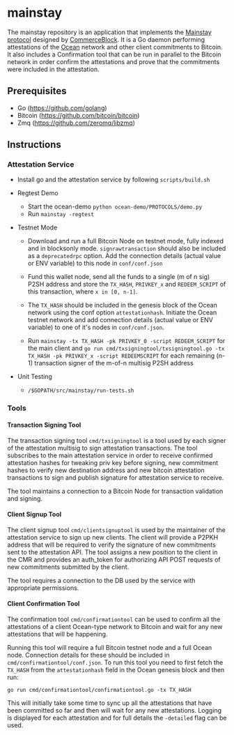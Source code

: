 # mainstay
The mainstay repository is an application that implements the [Mainstay protocol](https://www.commerceblock.com/wp-content/uploads/2018/03/commerceblock-mainstay-whitepaper.pdf) designed by [CommerceBlock](https://www.commerceblock.com). It is a Go daemon performing attestations of the [Ocean](https://github.com/commerceblock/ocean) network and other client commitments to Bitcoin. It also includes a Confirmation tool that can be run in parallel to the Bitcoin network in order confirm the attestations and prove that the commitments were included in the attestation.

## Prerequisites
* Go (https://github.com/golang)
* Bitcoin (https://github.com/bitcoin/bitcoin)
* Zmq (https://github.com/zeromq/libzmq)

## Instructions

### Attestation Service

- Install go and the attestation service by following `scripts/build.sh`

- Regtest Demo
    - Start the ocean-demo `python ocean-demo/PROTOCOLS/demo.py`
    - Run `mainstay -regtest`

- Testnet Mode

    - Download and run a full Bitcoin Node on testnet mode, fully indexed and in blocksonly mode. `signrawtransaction` should also be included as a `deprecatedrpc` option. Add the connection details (actual value or ENV variable) to this node in `conf/conf.json`

    - Fund this wallet node, send all the funds to a single (m of n sig) P2SH address and store the `TX_HASH`, `PRIVKEY_x` and `REDEEM_SCRIPT` of this transaction, where `x in [0, n-1]`.

    - The `TX_HASH` should be included in the genesis block of the Ocean network using the conf option `attestationhash`. Initiate the Ocean testnet network and add connection details (actual value or ENV variable) to one of it's nodes in `conf/conf.json`.

    - Run `mainstay -tx TX_HASH -pk PRIVKEY_0 -script REDEEM_SCRIPT` for the main client and `go run cmd/txsigningtool/txsigningtool.go -tx TX_HASH -pk PRIVKEY_x -script REDEEMSCRIPT` for each remaining (n-1) transaction signer of the m-of-n multisig P2SH address

- Unit Testing
    - `/$GOPATH/src/mainstay/run-tests.sh`

### Tools

#### Transaction Signing Tool

The transaction signing tool `cmd/txsigningtool` is a tool used by each signer of the attestation multisig to sign attestation transactions. The tool subscribes to the main attestation service in order to receive confirmed attestation hashes for tweaking priv key before signing, new commitment hashes to verify new destination address and new bitcoin attestation transactions to sign and publish signature for attestation service to receive.

The tool maintains a connection to a Bitcoin Node for transaction validation and signing.

#### Client Signup Tool

The client signup tool `cmd/clientsignuptool` is used by the maintainer of the attestation service to sign up new clients. The client will provide a P2PKH address that will be required to verify the signature of new commitments sent to the attestation API. The tool assigns a new position to the client in the CMR and provides an auth_token for authorizing API POST requests of new commitments submitted by the client.

The tool requires a connection to the DB used by the service with appropriate permissions.

#### Client Confirmation Tool

The confirmation tool `cmd/confirmationtool` can be used to confirm all the attestations of a client Ocean-type network to Bitcoin and wait for any new attestations that will be happening.

Running this tool will require a full Bitcoin testnet node and a full Ocean node. Connection details for these should be included in `cmd/confirmationtool/conf.json`. To run this tool you need to first fetch the `TX_HASH` from the `attestationhash` field in the Ocean genesis block and then run:

`go run cmd/confirmationtool/confirmationtool.go -tx TX_HASH`

This will initially take some time to sync up all the attestations that have been committed so far and then will wait for any new attestations. Logging is displayed for each attestation and for full details the `-detailed` flag can be used.
